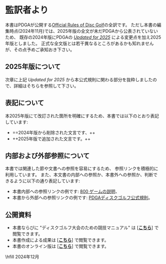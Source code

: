 # 監訳者より

本書はPDGAが公開する[Official Rules of Disc Golf](https://www.pdga.com/rules/official-rules-disc-golf)の全訳です。
ただし本書の編集時点(2024年11月)では、2025年版の全文が未だPDGAから公表されていないため、
既存の2024年版にPDGAの
[*Updated for 2025*](https://www.pdga.com/news/official-rules-disc-golf-and-competition-manual-disc-golf-events-updated-2025)
による変更点を加え2025年版としました。
正式な全文版とは若干異なるところがあるかも知れませんが、その点予めご承知おき下さい。

## 2025年版について

次章に上記 *Updated for 2025* から本公式規則に関わる部分を抜粋しましたので、詳細はそちらを参照して下さい。

## 表記について

本2025年版にて改訂された箇所を明確にするため、本書では以下のとおり表記しています:

* ==2024年版から削除された文言です、++
* ++2025年版で追加された文言です。++

## 内部および外部参照について

本書では関連した節や文書への参照を容易にするため、
参照リンクを積極的に利用しています。
また、本文書の内部への参照か、本書外への参照か、判断できるように以下の通り表記しています:

* 本書内部への参照リンクの例です: [800 ゲームの説明](#ゲームの説明)、
* 本書から外部への参照リンクの例です: [PDGAディスクゴルフ公式規則](ordg/index)。

## 公開資料

* 本書ならびに "ディスクゴルフ大会のための競技マニュアル" は
[[**こちら**](https://jpdga-shizuoka.github.io/documents/)]
で閲覧できます。
* 本書作成による成果は
[[**こちら**](https://github.com/jpdga-shizuoka/rurles/pandoc)]
で閲覧できます。
* 本書のオンライン版は
[[**こちら**](https://jpdga-shizuoka.github.io/rules/index)]
で閲覧できます。

\hfill 2024年12月
